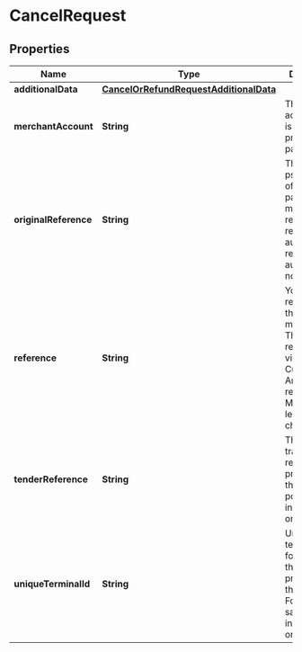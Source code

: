 

# CancelRequest


## Properties

| Name | Type | Description | Notes |
|------------ | ------------- | ------------- | -------------|
|**additionalData** | [**CancelOrRefundRequestAdditionalData**](CancelOrRefundRequestAdditionalData.md) |  |  [optional] |
|**merchantAccount** | **String** | The merchant account that is used to process the payment. |  |
|**originalReference** | **String** | The original pspReference of the payment to modify. This reference is returned in: * authorisation response * authorisation notification   |  |
|**reference** | **String** | Your reference for the payment modification. This reference is visible in Customer Area and in reports. Maximum length: 80 characters. |  [optional] |
|**tenderReference** | **String** | The transaction reference provided by the PED. For point-of-sale integrations only. |  [optional] |
|**uniqueTerminalId** | **String** | Unique terminal ID for the PED that originally processed the request. For point-of-sale integrations only. |  [optional] |



